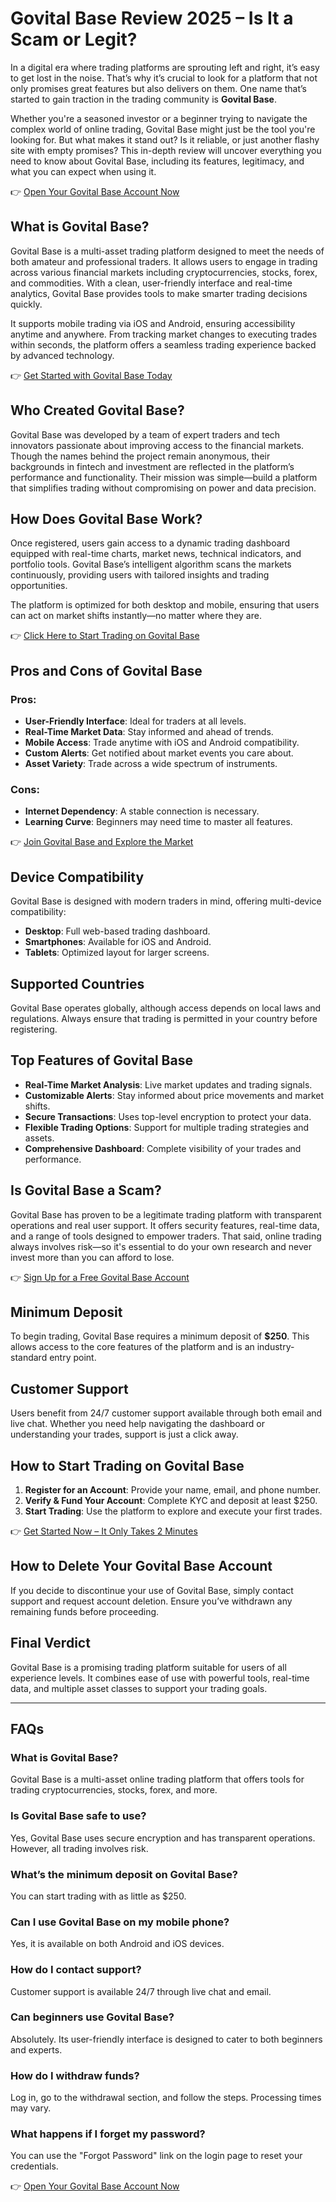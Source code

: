 
# Govital Base Review 2025 – Is It a Scam or Legit?

In a digital era where trading platforms are sprouting left and right, it’s easy to get lost in the noise. That’s why it’s crucial to look for a platform that not only promises great features but also delivers on them. One name that’s started to gain traction in the trading community is **Govital Base**.

Whether you're a seasoned investor or a beginner trying to navigate the complex world of online trading, Govital Base might just be the tool you're looking for. But what makes it stand out? Is it reliable, or just another flashy site with empty promises? This in-depth review will uncover everything you need to know about Govital Base, including its features, legitimacy, and what you can expect when using it.

👉 [Open Your Govital Base Account Now](https://tracking.affiltrack5681.com/aff_c?offer_id=180112&aff_id=9535&source=github)

## What is Govital Base?

Govital Base is a multi-asset trading platform designed to meet the needs of both amateur and professional traders. It allows users to engage in trading across various financial markets including cryptocurrencies, stocks, forex, and commodities. With a clean, user-friendly interface and real-time analytics, Govital Base provides tools to make smarter trading decisions quickly.

It supports mobile trading via iOS and Android, ensuring accessibility anytime and anywhere. From tracking market changes to executing trades within seconds, the platform offers a seamless trading experience backed by advanced technology.

👉 [Get Started with Govital Base Today](https://tracking.affiltrack5681.com/aff_c?offer_id=180112&aff_id=9535&source=github)

## Who Created Govital Base?

Govital Base was developed by a team of expert traders and tech innovators passionate about improving access to the financial markets. Though the names behind the project remain anonymous, their backgrounds in fintech and investment are reflected in the platform’s performance and functionality. Their mission was simple—build a platform that simplifies trading without compromising on power and data precision.

## How Does Govital Base Work?

Once registered, users gain access to a dynamic trading dashboard equipped with real-time charts, market news, technical indicators, and portfolio tools. Govital Base’s intelligent algorithm scans the markets continuously, providing users with tailored insights and trading opportunities.

The platform is optimized for both desktop and mobile, ensuring that users can act on market shifts instantly—no matter where they are.

👉 [Click Here to Start Trading on Govital Base](https://tracking.affiltrack5681.com/aff_c?offer_id=180112&aff_id=9535&source=github)

## Pros and Cons of Govital Base

### Pros:
- **User-Friendly Interface**: Ideal for traders at all levels.
- **Real-Time Market Data**: Stay informed and ahead of trends.
- **Mobile Access**: Trade anytime with iOS and Android compatibility.
- **Custom Alerts**: Get notified about market events you care about.
- **Asset Variety**: Trade across a wide spectrum of instruments.

### Cons:
- **Internet Dependency**: A stable connection is necessary.
- **Learning Curve**: Beginners may need time to master all features.

👉 [Join Govital Base and Explore the Market](https://tracking.affiltrack5681.com/aff_c?offer_id=180112&aff_id=9535&source=github)

## Device Compatibility

Govital Base is designed with modern traders in mind, offering multi-device compatibility:
- **Desktop**: Full web-based trading dashboard.
- **Smartphones**: Available for iOS and Android.
- **Tablets**: Optimized layout for larger screens.

## Supported Countries

Govital Base operates globally, although access depends on local laws and regulations. Always ensure that trading is permitted in your country before registering.

## Top Features of Govital Base

- **Real-Time Market Analysis**: Live market updates and trading signals.
- **Customizable Alerts**: Stay informed about price movements and market shifts.
- **Secure Transactions**: Uses top-level encryption to protect your data.
- **Flexible Trading Options**: Support for multiple trading strategies and assets.
- **Comprehensive Dashboard**: Complete visibility of your trades and performance.

## Is Govital Base a Scam?

Govital Base has proven to be a legitimate trading platform with transparent operations and real user support. It offers security features, real-time data, and a range of tools designed to empower traders. That said, online trading always involves risk—so it's essential to do your own research and never invest more than you can afford to lose.

👉 [Sign Up for a Free Govital Base Account](https://tracking.affiltrack5681.com/aff_c?offer_id=180112&aff_id=9535&source=github)

## Minimum Deposit

To begin trading, Govital Base requires a minimum deposit of **$250**. This allows access to the core features of the platform and is an industry-standard entry point.

## Customer Support

Users benefit from 24/7 customer support available through both email and live chat. Whether you need help navigating the dashboard or understanding your trades, support is just a click away.

## How to Start Trading on Govital Base

1. **Register for an Account**: Provide your name, email, and phone number.
2. **Verify & Fund Your Account**: Complete KYC and deposit at least $250.
3. **Start Trading**: Use the platform to explore and execute your first trades.

👉 [Get Started Now – It Only Takes 2 Minutes](https://tracking.affiltrack5681.com/aff_c?offer_id=180112&aff_id=9535&source=github)

## How to Delete Your Govital Base Account

If you decide to discontinue your use of Govital Base, simply contact support and request account deletion. Ensure you’ve withdrawn any remaining funds before proceeding.

## Final Verdict

Govital Base is a promising trading platform suitable for users of all experience levels. It combines ease of use with powerful tools, real-time data, and multiple asset classes to support your trading goals.

---

## FAQs

### What is Govital Base?
Govital Base is a multi-asset online trading platform that offers tools for trading cryptocurrencies, stocks, forex, and more.

### Is Govital Base safe to use?
Yes, Govital Base uses secure encryption and has transparent operations. However, all trading involves risk.

### What’s the minimum deposit on Govital Base?
You can start trading with as little as $250.

### Can I use Govital Base on my mobile phone?
Yes, it is available on both Android and iOS devices.

### How do I contact support?
Customer support is available 24/7 through live chat and email.

### Can beginners use Govital Base?
Absolutely. Its user-friendly interface is designed to cater to both beginners and experts.

### How do I withdraw funds?
Log in, go to the withdrawal section, and follow the steps. Processing times may vary.

### What happens if I forget my password?
You can use the "Forgot Password" link on the login page to reset your credentials.

👉 [Open Your Govital Base Account Now](https://tracking.affiltrack5681.com/aff_c?offer_id=180112&aff_id=9535&source=github)

